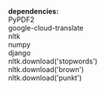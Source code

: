 <b>dependencies:</b>
<br>PyPDF2
<br>google-cloud-translate
<br>nltk
<br>numpy
<br>django
<br>nltk.download('stopwords')
<br>nltk.download('brown')
<br>nltk.download('punkt')
